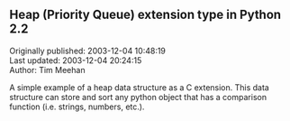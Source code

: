 ## Heap (Priority Queue) extension type in Python 2.2  
Originally published: 2003-12-04 10:48:19  
Last updated: 2003-12-04 20:24:15  
Author: Tim Meehan  
  
A simple example of a heap data structure as a C extension.  This data structure can store and sort any python object that has a comparison function (i.e. strings, numbers, etc.).